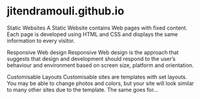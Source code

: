 # jitendramouli.github.io
 Static Websites
A Static Website contains Web pages with fixed content. Each page is developed using HTML and CSS and displays the same information to every visitor.

Responsive Web design
Responsive Web design is the approach that suggests that design and development should respond to the user’s behaviour and environment based on screen size, platform and orientation.

Customisable Layouts
Customisable sites are templates with set layouts. You may be able to change photos and colors, but your site will look similar to many other sites due to the template. The same goes for...
